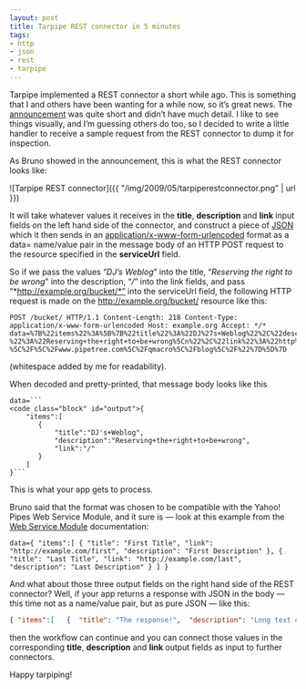 ```yaml
---
layout: post
title: Tarpipe REST connector in 5 minutes
tags:
- http
- json
- rest
- tarpipe
---
```



Tarpipe implemented a REST connector a short while ago. This is something that I and others have been wanting for a while now, so it’s great news. The [announcement](http://getsatisfaction.com/tarpipe/topics/a_rest_connector#reply_1059544) was quite short and didn’t have much detail. I like to see things visually, and I’m guessing others do too, so I decided to write a little handler to receive a sample request from the REST connector to dump it for inspection.

As Bruno showed in the announcement, this is what the REST connector looks like:

![Tarpipe REST connector]({{ "/img/2009/05/tarpiperestconnector.png" | url }})

It will take whatever values it receives in the **title**, **description** and **link** input fields on the left hand side of the connector, and construct a piece of [JSON](http://www.json.org/) which it then sends in an [application/x-www-form-urlencoded](http://www.w3.org/TR/html401/interact/forms.html#h-17.13.4.1) format as a data=<JSON> name/value pair in the message body of an HTTP POST request to the resource specified in the **serviceUrl** field.

So if we pass the values “*DJ’s Weblog*” into the title, “*Reserving the right to be wrong*” into the description, “*/*” into the link fields, and pass “*http://example.org/bucket/*” into the serviceUrl field, the following HTTP request is made on the http://example.org/bucket/ resource like this:

```
POST /bucket/ HTTP/1.1 Content-Length: 218 Content-Type: application/x-www-form-urlencoded Host: example.org Accept: */* data=%7B%22items%22%3A%5B%7B%22title%22%3A%22DJ%27s+Weblog%22%2C%22description %22%3A%22Reserving+the+right+to+be+wrong%5Cn%22%2C%22link%22%3A%22http%3A %5C%2F%5C%2Fwww.pipetree.com%5C%2Fqmacro%5C%2Fblog%5C%2F%22%7D%5D%7D
```

(whitespace added by me for readability).

When decoded and pretty-printed, that message body looks like this

```
data=```
<code class="block" id="output">{
    "items":[
       {
           "title":"DJ's+Weblog",
           "description":"Reserving+the+right+to+be+wrong",
           "link":"/"
       }
    ]
}```
```

This is what your app gets to process.

Bruno said that the format was chosen to be compatible with the Yahoo! Pipes Web Service Module, and it sure is — look at this example from the [Web Service Module](http://pipes.yahoo.com/pipes/docs?doc=operators#WebService) documentation:

```
data={ "items":[ { "title": "First Title", "link": "http://example.com/first", "description": "First Description" }, { "title": "Last Title", "link": "http://example.com/last", "description": "Last Description" } ] }
```

And what about those three output fields on the right hand side of the REST connector? Well, if your app returns a response with JSON in the body — this time not as a name/value pair, but as pure JSON — like this:

```json
{ "items":[   {  "title": "The response!",  "description": "Long text description of the response",  "link": "http://example.org/banana/"  }   ] }
```

then the workflow can continue and you can connect those values in the corresponding **title**, **description** and **link** output fields as input to further connectors.

Happy tarpiping!
